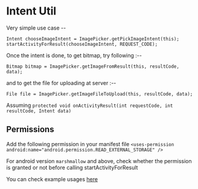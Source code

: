 Intent Util
===========

Very simple use case --

```
Intent chooseImageIntent = ImagePicker.getPickImageIntent(this);
startActivityForResult(chooseImageIntent, REQUEST_CODE);
```

Once the intent is done, to get bitmap, try following :--

```
Bitmap bitmap = ImagePicker.getImageFromResult(this, resultCode, data);
```

and to get the file for uploading at server :--

```
File file = ImagePicker.getImageFileToUpload(this, resultCode, data);
```

Assuming `protected void onActivityResult(int requestCode, int resultCode, Intent data)`

Permissions
------------
Add the following permission in your manifest file `<uses-permission android:name="android.permission.READ_EXTERNAL_STORAGE" />`

For android version `marshmallow` and above, check whether the permission is granted or not before calling startActivityForResult

You can check example usages [here](https://github.com/kawnayeen/AndroidUtil/blob/master/app/src/main/java/com/kawnayeen/androidutilexample/MainActivity.java)
